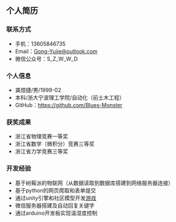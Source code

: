 
## 个人简历
### 联系方式
 - 手机：13605846735
 - Email：Gong-Yujie@outlook.com
 - 微信公众号：S_Z_W_W_D

### 个人信息
 - 龚煜捷/男/1999-02
 - 本科/浙大宁波理工学院/自动化（前土木工程）
 - GitHub：https://github.com/Blues-Monster

### 获奖成果
 - 浙江省物理竞赛一等奖
 - 浙江省数学（微积分）竞赛三等奖
 - 浙江省力学竞赛三等奖

### 开发经验
 - 基于树莓派的物联网（从数据读取到数据库搭建到网络服务器连接）
 - 基于python的网页爬取和表单提交
 - 通过unity引擎和社区模型开发<a href="https://play.unity.com/mg/other/webgl-builds-42268">游戏</a>
 - 微信服务器搭建及自动回复关键字
 - 通过arduino开发板实现温湿度控制
